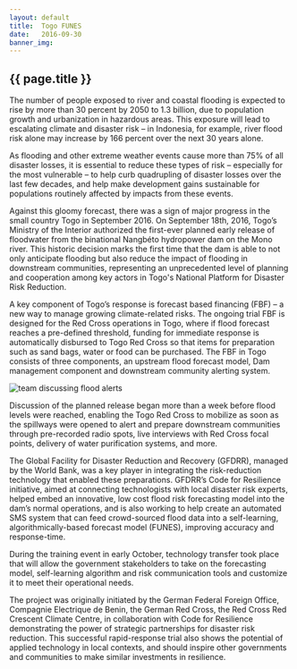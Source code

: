 ```yaml
---
layout: default
title:  Togo FUNES   
date:   2016-09-30
banner_img:  
---
```


{{ page.title }}
----------------
The number of people exposed to river and coastal flooding is expected to rise by more than 30 percent by 2050 to 1.3 billion, due to population growth and urbanization in hazardous areas. This exposure will lead to escalating climate and disaster risk – in Indonesia, for example, river flood risk alone may increase by 166 percent over the next 30 years alone.

As flooding and other extreme weather events cause more than 75% of all disaster losses, it is essential to reduce these types of risk – especially for the most vulnerable – to help curb quadrupling of disaster losses over the last few decades, and help make development gains sustainable for populations routinely affected by impacts from these events.

Against this gloomy forecast, there was a sign of major progress in the small country Togo in September 2016. On September 18th, 2016, Togo’s Ministry of the Interior authorized the first-ever planned early release of floodwater from the binational Nangbéto hydropower dam on the Mono river. This historic decision marks the first time that the dam is able to not only anticipate flooding but also reduce the impact of flooding in downstream communities, representing an unprecedented level of planning and cooperation among key actors in Togo's National Platform for Disaster Risk Reduction.

A key component of Togo’s response is forecast based financing (FBF) – a new way to manage growing climate-related risks. The ongoing trial FBF is designed for the Red Cross operations in Togo, where if flood forecast reaches a pre-defined threshold, funding for immediate response is automatically disbursed to Togo Red Cross so that items for preparation such as sand bags, water or food can be purchased. The FBF in Togo consists of three components, an upstream flood forecast model, Dam management component and downstream community alerting system. 


![team discussing flood alerts]({{site.baseurl}}/img/Pablo_Togo.png) 

<!--more-->

Discussion of the planned release began more than a week before flood levels were reached, enabling the Togo Red Cross to mobilize as soon as the spillways were opened to alert and prepare downstream communities through pre-recorded radio spots, live interviews with Red Cross focal points, delivery of water purification systems, and more.

 The Global Facility for Disaster Reduction and Recovery (GFDRR), managed by the World Bank, was a key player in integrating the risk-reduction technology that enabled these preparations. GFDRR’s Code for Resilience initiative, aimed at connecting technologists with local disaster risk experts, helped embed an innovative, low cost flood risk forecasting model into the dam’s normal operations, and is also working to help create an automated SMS system that can feed crowd-sourced flood data into a self-learning, algorithmically-based forecast model (FUNES), improving accuracy and response-time.

During the training event in early October, technology transfer took place that will allow the government stakeholders to take on the forecasting model, self-learning algorithm and risk communication tools and customize it to meet their operational needs. 

The project was originally initiated by the German Federal Foreign Office, Compagnie Electrique de Benin, the German Red Cross, the Red Cross Red Crescent Climate Centre, in collaboration with Code for Resilience demonstrating the power of strategic partnerships for disaster risk reduction. This successful rapid-response trial also shows the potential of applied technology in local contexts, and should inspire other governments and communities to make similar investments in resilience.

